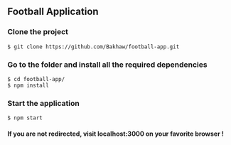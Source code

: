 ## Football Application

### Clone the project

```
$ git clone https://github.com/Bakhaw/football-app.git
```

### Go to the folder and install all the required dependencies

```
$ cd football-app/
$ npm install
```

### Start the application

```
$ npm start
```

#### If you are not redirected, visit localhost:3000 on your favorite browser !
